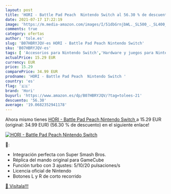 ```yaml
---
layout: post
title: 'HORI - Battle Pad Peach  Nintendo Switch al 56.30 % de descuento'
date: 2021-07-17 17:22:19
image: 'https://m.media-amazon.com/images/I/51dbGrnjbWL._SL500_._SL400_.jpg'
comments: true
category: ofertas
author: 'tole.es'
slug: 'B07HBRYJQV-es HORI - Battle Pad Peach Nintendo Switch'
sku: 'B07HBRYJQV-es'
tags: [ 'Accesorios para Nintendo Switch','Hardware y juegos para Nintendo Switch','Mandos para Nintendo Switch','Videojuegos','hori','nintendo', ]
actualPrice: 15.29 EUR
currency: EUR
price: 15.29
comparePrice: 34.99 EUR
prodname: 'HORI - Battle Pad Peach  Nintendo Switch '
country: 'es'
flag: '🇪🇸'
brand: 'Hori'
buyurl: 'https://www.amazon.es/dp/B07HBRYJQV/?tag=tolees-21'
descuento: '56.30'
average: '19.0682352941178'
---
```


Ahora mismo tienes [HORI - Battle Pad Peach  Nintendo Switch ](https://www.amazon.es/dp/B07HBRYJQV/?tag=tolees-21) a 15.29 EUR (original: 34.99 EUR) (56.30 %  de descuento) en el siguiente enlace!

[![HORI - Battle Pad Peach  Nintendo Switch](https://m.media-amazon.com/images/I/51dbGrnjbWL._SL500_._SL400_.jpg)](https://www.amazon.es/dp/B07HBRYJQV/?tag=tolees-21)

🔎:

- Integración perfecta con Super Smash Bros.
- Réplica del mando original para GameCube
- Función turbo con 3 ajustes: 5/10/20 pulsaciones/s
- Licencia oficial de Nintendo
- Botones L y R de corto recorrido

[🛒 Visítala!!!](https://www.amazon.es/dp/B07HBRYJQV/?tag=tolees-21)
